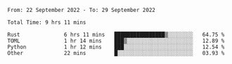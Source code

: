 <!--START_SECTION:waka-->

```text
From: 22 September 2022 - To: 29 September 2022

Total Time: 9 hrs 11 mins

Rust              6 hrs 11 mins   ████████████████▒░░░░░░░░   64.75 %
TOML              1 hr 14 mins    ███▒░░░░░░░░░░░░░░░░░░░░░   12.89 %
Python            1 hr 12 mins    ███░░░░░░░░░░░░░░░░░░░░░░   12.54 %
Other             22 mins         █░░░░░░░░░░░░░░░░░░░░░░░░   03.93 %
```

<!--END_SECTION:waka-->
